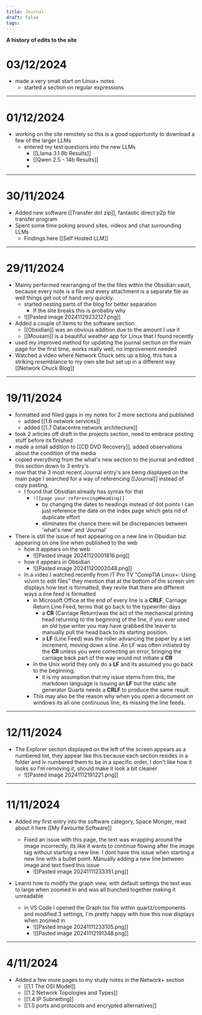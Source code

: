 ```yaml
---
title: Journal
draft: false
tags:
---
```

**A history of edits to the site**

# 03/12/2024
- made a very small start on Linux+ notes
	- started a section on regular expressions

---
# 01/12/2024
- working on the site remotely so this is a good opportunity to download a few of the larger LLMs
	- entered my test questions into the new LLMs
		- [[Llama 3.1 8b Results]]
		- [[Qwen 2.5 - 14b Results]]
		- 

---
# 30/11/2024
- Added new software [[Transfer dot zip]], fantastic direct p2p file transfer program
- Spent some time poking around sites, videos and chat surrounding LLMs
	- Findings here [[Self Hosted LLM]]

---
# 29/11/2024
- Mainly performed rearranging of the the files within the Obsidian vault, because every note is a file and every attachment is a separate file as well things get out of hand very quickly.
	- started nesting parts of the blog for better separation
		- If the site breaks this is probably why
	- ![[Pasted image 20241129232127.png]]
- Added a couple of Items to the software section
	- [[Obsidian]] was an obvious addition due to the amount I use it
	- [[Mousam]] is a beautiful weather app for Linux that I found recently
- used my improved method for updating the journal section on the main page for the first time, works really well, no improvement needed
- Watched a video where Network Chuck sets up a blog, this has a striking resemblance to my own site but set up in a different way [[Network Chuck Blog]]

---
# 19/11/2024
- formatted and filled gaps in my notes for 2 more sections and published
	- added [[1.6  network services]]
	- added [[1.7  Datacentre network architecture]]
- took 2 articles off draft in the projects section, need to embrace posting stuff before its finished
- made a small addition to [[CD DVD Recovery]], added observations about the condition of the media
- copied everything from the what's new section to the journal and edited this section down to 3 entry's
- now that the 3 most recent Journal entry's are being displayed on the main page I searched for a way of referencing [[Journal]] instead of copy pasting.
	- I found that Obsidian already has syntax for that
		- `![[page your referencing#Heading]]`
			- by changing the dates to headings instead of dot points I can just reference the date on the index page which gets rid of duplicate effort
			- eliminates the chance there will be discrepancies between 'what's new' and 'Journal'
- There is still the issue of text appearing on a new line in Obsidian but appearing on one line when published to the web
	- how it appears on the web
		- ![[Pasted image 20241120001816.png]]
	- how it appears in Obsidian
		- ![[Pasted image 20241120002048.png]]
	- In a video I watched recently from IT Pro TV "CompTIA Linux+: Using vi/vim to edit files" they mention that at the bottom of the screen vim displays how text is formatted, they revile that there are different ways a line feed is formatted
		- in Microsoft Office at the end of every line is a **CRLF**, Carriage Return Line Feed, terms that go back to the typewriter days
			- a **CR** (Carriage Return)was the act of the mechanical printing head returning to the beginning of the line, if you ever used an old type writer you may have grabbed the leaver to manually pull the head back to its starting position. 
			- a **LF** (Line Feed) was the roller advancing the paper by a set increment, moving down a line. An LF was often initiated by the **CR** unless you were correcting an error, bringing the carriage back part of the way would not initiate a **CR**
		- In the Unix world they only do a **LF** and its assumed you go back to the beginning.
			- it is my assumption that my issue stems from this, the markdown language is issuing an **LF** but the static site generator Quarts needs a **CRLF** to produce the same result.
		- This may also be the reason why when you open a document on windows its all one continuous line, its missing the line feeds.

---

# 12/11/2024
- The Explorer section displayed on the left of the screen appears as a numbered list, they appear like this because each section resides in a folder and iv numbered them to be in a specific order, I don't like how it looks so I'm removing it, should make it look a bit cleaner
	- ![[Pasted image 20241112191221.png]]

---

# 11/11/2024
- Added my first entry into the software category, Space Monger, read about it here [[My Favourite Software]]
	- Fixed an issue with this page, the text was wrapping around the image incorrectly, its like it wants to continue flowing after the image tag without starting a new line. I dont have this issue when starting a new line with a bullet point. Manually adding a new line between image and text fixed this issue
		- ![[Pasted image 20241111233351.png]]
	
- Learnt how to modify the graph view, with default settings the text was to large when zoomed in and was all bunched together making it unreadable
	- in VS Code I opened the Graph.tsx file within quartz/components and modified 3 settings, I'm pretty happy with how this now displays when zoomed in
		- ![[Pasted image 20241111233105.png]]
		- ![[Pasted image 20241112191348.png]]

---

# 4/11/2024
- Added a few more pages to my study notes in the Network+ section
	- [[1.1 The OSI Model]]
	- [[1.2 Network Topologies and Types]]
	- [[1.4 IP Subnetting]]
	- [[1.5 ports and protocols and encrypted alternatives]]
